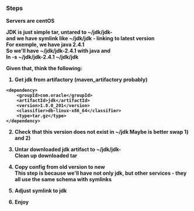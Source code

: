### Steps
<strong>Servers are centOS

JDK is just simple tar, untared to ~/jdk/jdk-<VERSION>  
and we have symlink like ~/jdk/jdk - linking to latest version  
For exemple, we have java 2.4.1  
So we'll have ~/jdk/jdk-2.4.1 with java and  
ln -s ~/jdk/jdk-2.4.1 ~/jdk/jdk  

Given that, think the following:  

1) Get jdk from artifactory (maven_artifactory probably)
```
<dependency>
    <groupId>com.oracle</groupId>
    <artifactId>jdk</artifactId>
    <version>1.8.0_201</version>
    <classifier>db-linux-x86_64</classifier>
    <type>tar.gz</type>
</dependency>
```

2) Check that this version does not exist in ~/jdk
    Maybe is better swap 1) and 2)

3) Untar downloaded jdk artifact to ~/jdk/jdk-<VERSION>  
    Clean up downloaded tar

4) Copy config from old version to new  
    This step is because we'll have not only jdk, but other services - they all use the same schema with symlinks

5) Adjust symlink to jdk

5) Enjoy